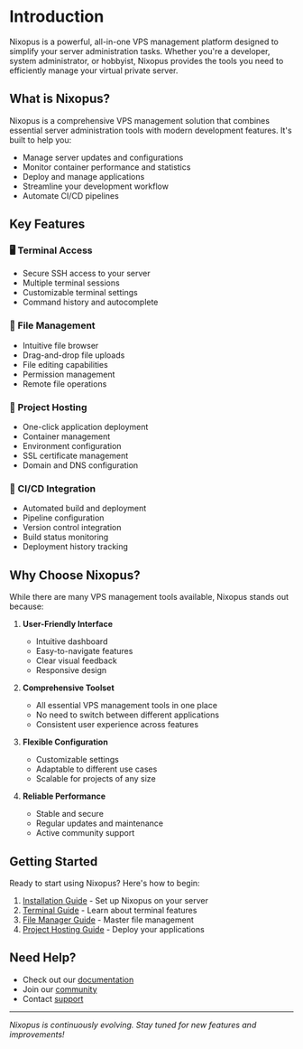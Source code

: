 # Introduction

Nixopus is a powerful, all-in-one VPS management platform designed to simplify your server administration tasks. Whether you're a developer, system administrator, or hobbyist, Nixopus provides the tools you need to efficiently manage your virtual private server.

## What is Nixopus?

Nixopus is a comprehensive VPS management solution that combines essential server administration tools with modern development features. It's built to help you:

- Manage server updates and configurations
- Monitor container performance and statistics
- Deploy and manage applications
- Streamline your development workflow
- Automate CI/CD pipelines

## Key Features

### 🖥️ Terminal Access
- Secure SSH access to your server
- Multiple terminal sessions
- Customizable terminal settings
- Command history and autocomplete

### 📁 File Management
- Intuitive file browser
- Drag-and-drop file uploads
- File editing capabilities
- Permission management
- Remote file operations

### 🚀 Project Hosting
- One-click application deployment
- Container management
- Environment configuration
- SSL certificate management
- Domain and DNS configuration

### 🔄 CI/CD Integration
- Automated build and deployment
- Pipeline configuration
- Version control integration
- Build status monitoring
- Deployment history tracking

## Why Choose Nixopus?

While there are many VPS management tools available, Nixopus stands out because:

1. **User-Friendly Interface**
   - Intuitive dashboard
   - Easy-to-navigate features
   - Clear visual feedback
   - Responsive design

2. **Comprehensive Toolset**
   - All essential VPS management tools in one place
   - No need to switch between different applications
   - Consistent user experience across features

3. **Flexible Configuration**
   - Customizable settings
   - Adaptable to different use cases
   - Scalable for projects of any size

4. **Reliable Performance**
   - Stable and secure
   - Regular updates and maintenance
   - Active community support

## Getting Started

Ready to start using Nixopus? Here's how to begin:

1. [Installation Guide](/installation/index.md) - Set up Nixopus on your server
2. [Terminal Guide](/terminal/index.md) - Learn about terminal features
3. [File Manager Guide](/file-manager/index.md) - Master file management
4. [Project Hosting Guide](/self-host/index.md) - Deploy your applications

## Need Help?

- Check out our [documentation](/docs/index.md)
- Join our [community](/community/index.md)
- Contact [support](/support/index.md)

---

*Nixopus is continuously evolving. Stay tuned for new features and improvements!*